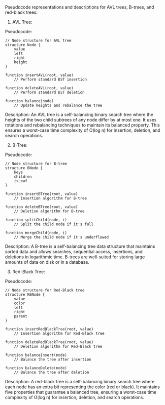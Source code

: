 Pseudocode representations and descriptions for AVL trees, B-trees, and red-black trees:

1. AVL Tree:

Pseudocode:

```plaintext
// Node structure for AVL tree
structure Node {
    value
    left
    right
    height
}

function insertAVL(root, value)
    // Perform standard BST insertion

function deleteAVL(root, value)
    // Perform standard BST deletion

function balance(node)
    // Update heights and rebalance the tree
```

Description:
An AVL tree is a self-balancing binary search tree where the heights of the two child subtrees of any node differ by at most one. It uses rotations and rebalancing techniques to maintain its balanced property. This ensures a worst-case time complexity of O(log n) for insertion, deletion, and search operations.

2. B-Tree:

Pseudocode:

```plaintext
// Node structure for B-tree
structure BNode {
    keys
    children
    isLeaf
}

function insertBTree(root, value)
    // Insertion algorithm for B-tree

function deleteBTree(root, value)
    // Deletion algorithm for B-tree

function splitChild(node, i)
    // Split the child node if it's full

function mergeChild(node, i)
    // Merge the child node if it's underflowed
```

Description:
A B-tree is a self-balancing tree data structure that maintains sorted data and allows searches, sequential access, insertions, and deletions in logarithmic time. B-trees are well-suited for storing large amounts of data on disk or in a database.

3. Red-Black Tree:

Pseudocode:

```plaintext
// Node structure for Red-Black tree
structure RBNode {
    value
    color
    left
    right
    parent
}

function insertRedBlackTree(root, value)
    // Insertion algorithm for Red-Black tree

function deleteRedBlackTree(root, value)
    // Deletion algorithm for Red-Black tree

function balanceInsert(node)
    // Balance the tree after insertion

function balanceDelete(node)
    // Balance the tree after deletion
```

Description:
A red-black tree is a self-balancing binary search tree where each node has an extra bit representing the color (red or black). It maintains five properties that guarantee a balanced tree, ensuring a worst-case time complexity of O(log n) for insertion, deletion, and search operations.
